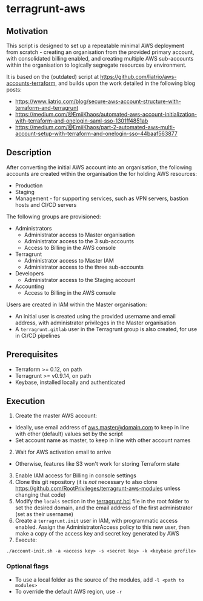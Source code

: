 # terragrunt-aws

## Motivation

This script is designed to set up a repeatable minimal AWS deployment from scratch - creating an organisation from the provided primary account, with consolidated billing enabled, and creating multiple AWS sub-accounts within the organisation to logically segregate resources by environment.

It is based on the (outdated) script at https://github.com/liatrio/aws-accounts-terraform, and builds upon the work detailed in the following blog posts:

- https://www.liatrio.com/blog/secure-aws-account-structure-with-terraform-and-terragrunt
- https://medium.com/@EmiiKhaos/automated-aws-account-initialization-with-terraform-and-onelogin-saml-sso-1301ff4851ab
- https://medium.com/@EmiiKhaos/part-2-automated-aws-multi-account-setup-with-terraform-and-onelogin-sso-44baaf563877

## Description

After converting the initial AWS account into an organisation, the following accounts are created within the organisation the for holding AWS resources:

- Production
- Staging
- Management - for supporting services, such as VPN servers, bastion hosts and CI/CD servers

The following groups are provisioned:

- Administrators
  - Administrator access to Master organisation
  - Administrator access to the 3 sub-accounts
  - Access to Billing in the AWS console
- Terragrunt
  - Administrator access to Master IAM
  - Administrator access to the three sub-accounts
- Developers
  - Administrator access to the Staging account
- Accounting
  - Access to Billing in the AWS console

Users are created in IAM within the Master organisation:

- An initial user is created using the provided username and email address, with administrator privileges in the Master organisation
- A `terragrunt.gitlab` user in the Terragrunt group is also created, for use in CI/CD pipelines

## Prerequisites

- Terraform >= 0.12, on path
- Terragrunt >= v0.9.14, on path
- Keybase, installed locally and authenticated

## Execution

1. Create the master AWS account:

- Ideally, use email address of aws.master@domain.com to keep in line with other (default) values set by the script
- Set account name as master, to keep in line with other account names

2. Wait for AWS activation email to arrive

- Otherwise, features like S3 won't work for storing Terraform state

3. Enable IAM access for Billing in console settings
4. Clone this git repository (it is _not_ necessary to also clone https://github.com/RootPrivileges/terragrunt-aws-modules unless changing that code)
5. Modify the `locals` section in the [terragrunt.hcl](terragrunt.hcl) file in the root folder to set the desired domain, and the email address of the first administrator (set as their username)
6. Create a `terragrunt.init` user in IAM, with programmatic access enabled. Assign the AdministratorAccess policy to this new user, then make a copy of the access key and secret key generated by AWS
7. Execute:

```
./account-init.sh -a <access key> -s <secret key> -k <keybase profile>
```

### Optional flags

- To use a local folder as the source of the modules, add `-l <path to modules>`
- To override the default AWS region, use `-r`
